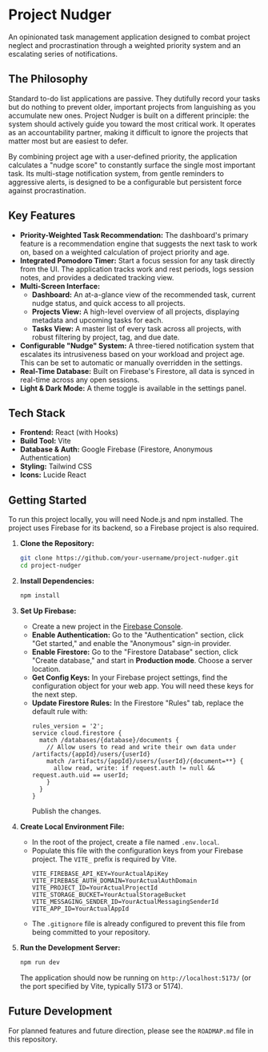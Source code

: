 # Project Nudger

An opinionated task management application designed to combat project neglect and procrastination through a weighted priority system and an escalating series of notifications.

## The Philosophy

Standard to-do list applications are passive. They dutifully record your tasks but do nothing to prevent older, important projects from languishing as you accumulate new ones. Project Nudger is built on a different principle: the system should actively guide you toward the most critical work. It operates as an accountability partner, making it difficult to ignore the projects that matter most but are easiest to defer.

By combining project age with a user-defined priority, the application calculates a "nudge score" to constantly surface the single most important task. Its multi-stage notification system, from gentle reminders to aggressive alerts, is designed to be a configurable but persistent force against procrastination.

## Key Features

*   **Priority-Weighted Task Recommendation:** The dashboard's primary feature is a recommendation engine that suggests the next task to work on, based on a weighted calculation of project priority and age.
*   **Integrated Pomodoro Timer:** Start a focus session for any task directly from the UI. The application tracks work and rest periods, logs session notes, and provides a dedicated tracking view.
*   **Multi-Screen Interface:**
    *   **Dashboard:** An at-a-glance view of the recommended task, current nudge status, and quick access to all projects.
    *   **Projects View:** A high-level overview of all projects, displaying metadata and upcoming tasks for each.
    *   **Tasks View:** A master list of every task across all projects, with robust filtering by project, tag, and due date.
*   **Configurable "Nudge" System:** A three-tiered notification system that escalates its intrusiveness based on your workload and project age. This can be set to automatic or manually overridden in the settings.
*   **Real-Time Database:** Built on Firebase's Firestore, all data is synced in real-time across any open sessions.
*   **Light & Dark Mode:** A theme toggle is available in the settings panel.

## Tech Stack

*   **Frontend:** React (with Hooks)
*   **Build Tool:** Vite
*   **Database & Auth:** Google Firebase (Firestore, Anonymous Authentication)
*   **Styling:** Tailwind CSS
*   **Icons:** Lucide React

## Getting Started

To run this project locally, you will need Node.js and npm installed. The project uses Firebase for its backend, so a Firebase project is also required.

1.  **Clone the Repository:**
    ```bash
    git clone https://github.com/your-username/project-nudger.git
    cd project-nudger
    ```
2.  **Install Dependencies:**
    ```bash
    npm install
    ```
3.  **Set Up Firebase:**
    *   Create a new project in the [Firebase Console](https://console.firebase.google.com/).
    *   **Enable Authentication:** Go to the "Authentication" section, click "Get started," and enable the "Anonymous" sign-in provider.
    *   **Enable Firestore:** Go to the "Firestore Database" section, click "Create database," and start in **Production mode**. Choose a server location.
    *   **Get Config Keys:** In your Firebase project settings, find the configuration object for your web app. You will need these keys for the next step.
    *   **Update Firestore Rules:** In the Firestore "Rules" tab, replace the default rule with:
        ```
        rules_version = '2';
        service cloud.firestore {
          match /databases/{database}/documents {
            // Allow users to read and write their own data under /artifacts/{appId}/users/{userId}
            match /artifacts/{appId}/users/{userId}/{document=**} {
              allow read, write: if request.auth != null && request.auth.uid == userId;
            }
          }
        }
        ```
        Publish the changes.

4.  **Create Local Environment File:**
    *   In the root of the project, create a file named `.env.local`.
    *   Populate this file with the configuration keys from your Firebase project. The `VITE_` prefix is required by Vite.
        ```env
        VITE_FIREBASE_API_KEY=YourActualApiKey
        VITE_FIREBASE_AUTH_DOMAIN=YourActualAuthDomain
        VITE_PROJECT_ID=YourActualProjectId
        VITE_STORAGE_BUCKET=YourActualStorageBucket
        VITE_MESSAGING_SENDER_ID=YourActualMessagingSenderId
        VITE_APP_ID=YourActualAppId
        ```
    *   The `.gitignore` file is already configured to prevent this file from being committed to your repository.

5.  **Run the Development Server:**
    ```bash
    npm run dev
    ```
    The application should now be running on `http://localhost:5173/` (or the port specified by Vite, typically 5173 or 5174).

## Future Development

For planned features and future direction, please see the `ROADMAP.md` file in this repository.